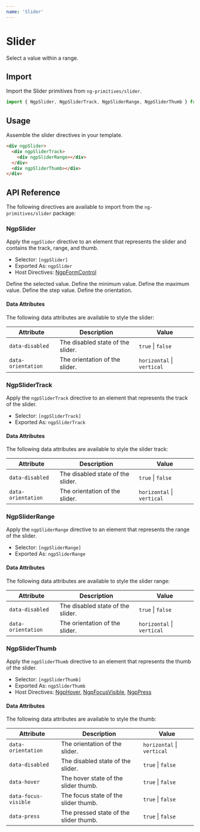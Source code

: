```yaml
---
name: 'Slider'
---
```


# Slider

Select a value within a range.

<docs-example name="slider"></docs-example>

## Import

Import the Slider primitives from `ng-primitives/slider`.

```ts
import { NgpSlider, NgpSliderTrack, NgpSliderRange, NgpSliderThumb } from 'ng-primitives/slider';
```

## Usage

Assemble the slider directives in your template.

```html
<div ngpSlider>
  <div ngpSliderTrack>
    <div ngpSliderRange></div>
  </div>
  <div ngpSliderThumb></div>
</div>
```

## API Reference

The following directives are available to import from the `ng-primitives/slider` package:

### NgpSlider

Apply the `ngpSlider` directive to an element that represents the slider and contains the track, range, and thumb.

- Selector: `[ngpSlider]`
- Exported As: `ngpSlider`
- Host Directives: [NgpFormControl](/primitives/form-field)

<response-field name="ngpSliderValue" type="number">
  Define the selected value.
</response-field>

<response-field name="ngpSliderMin" type="number" default="0">
  Define the minimum value.
</response-field>

<response-field name="ngpSliderMax" type="number" default="100">
  Define the maximum value.
</response-field>

<response-field name="ngpSliderStep" type="number" default="1">
  Define the step value.
</response-field>

<response-field name="ngpSliderOrientation" type="'horizontal' | 'vertical'" default="horizontal">
  Define the orientation.
</response-field>

#### Data Attributes

The following data attributes are available to style the slider:

| Attribute          | Description                       | Value                      |
| ------------------ | --------------------------------- | -------------------------- |
| `data-disabled`    | The disabled state of the slider. | `true` \| `false`          |
| `data-orientation` | The orientation of the slider.    | `horizontal` \| `vertical` |

### NgpSliderTrack

Apply the `ngpSliderTrack` directive to an element that represents the track of the slider.

- Selector: `[ngpSliderTrack]`
- Exported As: `ngpSliderTrack`

#### Data Attributes

The following data attributes are available to style the slider track:

| Attribute          | Description                       | Value                      |
| ------------------ | --------------------------------- | -------------------------- |
| `data-disabled`    | The disabled state of the slider. | `true` \| `false`          |
| `data-orientation` | The orientation of the slider.    | `horizontal` \| `vertical` |

### NgpSliderRange

Apply the `ngpSliderRange` directive to an element that represents the range of the slider.

- Selector: `[ngpSliderRange]`
- Exported As: `ngpSliderRange`

#### Data Attributes

The following data attributes are available to style the slider range:

| Attribute          | Description                       | Value                      |
| ------------------ | --------------------------------- | -------------------------- |
| `data-disabled`    | The disabled state of the slider. | `true` \| `false`          |
| `data-orientation` | The orientation of the slider.    | `horizontal` \| `vertical` |

### NgpSliderThumb

Apply the `ngpSliderThumb` directive to an element that represents the thumb of the slider.

- Selector: `[ngpSliderThumb]`
- Exported As: `ngpSliderThumb`
- Host Directives: [NgpHover](/interactions/hover), [NgpFocusVisible](/interactions/focus-visible), [NgpPress](/interactions/press)

#### Data Attributes

The following data attributes are available to style the thumb:

| Attribute            | Description                            | Value                      |
| -------------------- | -------------------------------------- | -------------------------- |
| `data-orientation`   | The orientation of the slider.         | `horizontal` \| `vertical` |
| `data-disabled`      | The disabled state of the slider.      | `true` \| `false`          |
| `data-hover`         | The hover state of the slider thumb.   | `true` \| `false`          |
| `data-focus-visible` | The focus state of the slider thumb.   | `true` \| `false`          |
| `data-press`         | The pressed state of the slider thumb. | `true` \| `false`          |
